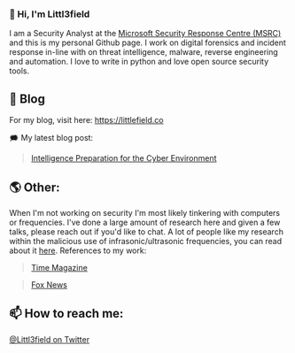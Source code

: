 ### 👋 Hi, I'm Littl3field 

I am a Security Analyst at the [Microsoft Security Response Centre (MSRC)](https://www.microsoft.com/en-us/msrc) and this is my personal Github page. I work on digital forensics and incident response in-line with on threat intelligence, malware, reverse engineering and automation. I love to write in python and love open source security tools.

## 📝 Blog

For my blog, visit here: https://littlefield.co 

🗯 My latest blog post: 
  >[Intelligence Preparation for the Cyber Environment](https://littlefield.co/intelligence-preparation-for-the-cyber-environment-ipce-enhancing-your-security-operations-299762164671?source=collection_home---2------0-----------------------)

## 🌎 Other: 

When I'm not working on security I'm most likely tinkering with computers or frequencies. I've done a large amount of research here and given a few talks, please reach out if you'd like to chat. A lot of people like my research within the malicious use of infrasonic/ultrasonic frequencies, you can read about it [here](https://littlefield.co/the-psychoacoustic-effect-of-infrasonic-sonic-and-ultrasonic-frequencies-within-non-lethal-cf05e1fd8673). References to my work:
  >[Time Magazine](https://time.com/4895066/sonic-weapons-cuba/)
  
  >[Fox News](https://www.foxnews.com/tech/sonic-weapons-reported-in-cuba-could-sound-be-harnessed-in-an-attack)
  
## 📫 How to reach me:

[@Littl3field on Twitter](https://twitter.com/littl3field)
